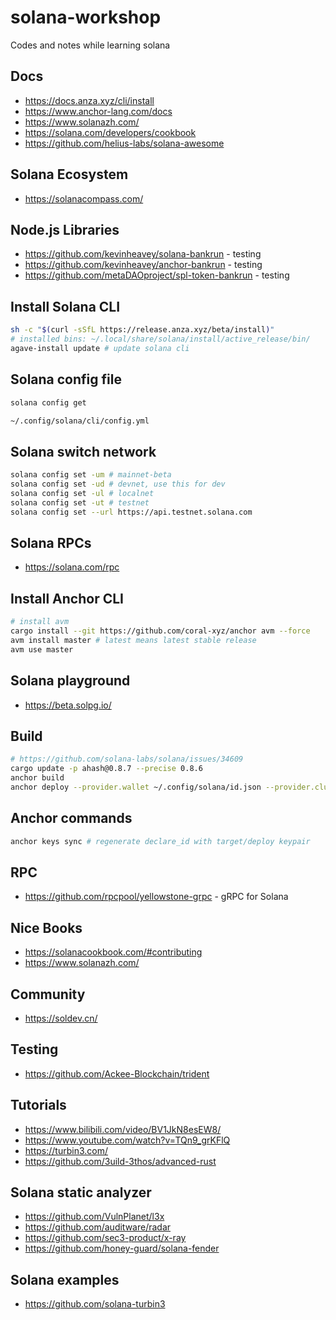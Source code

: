 # solana-workshop

Codes and notes while learning solana

## Docs

* <https://docs.anza.xyz/cli/install>
* <https://www.anchor-lang.com/docs>
* <https://www.solanazh.com/>
* <https://solana.com/developers/cookbook>
* <https://github.com/helius-labs/solana-awesome>

## Solana Ecosystem

* <https://solanacompass.com/>

## Node.js Libraries

* <https://github.com/kevinheavey/solana-bankrun> - testing
* <https://github.com/kevinheavey/anchor-bankrun> - testing
* <https://github.com/metaDAOproject/spl-token-bankrun> - testing

## Install Solana CLI

```sh
sh -c "$(curl -sSfL https://release.anza.xyz/beta/install)"
# installed bins: ~/.local/share/solana/install/active_release/bin/
agave-install update # update solana cli
```

## Solana config file

```sh
solana config get
```

```sh
~/.config/solana/cli/config.yml
```

## Solana switch network

```sh
solana config set -um # mainnet-beta
solana config set -ud # devnet, use this for dev
solana config set -ul # localnet
solana config set -ut # testnet
solana config set --url https://api.testnet.solana.com
```

## Solana RPCs

* <https://solana.com/rpc>

## Install Anchor CLI

```sh
# install avm
cargo install --git https://github.com/coral-xyz/anchor avm --force
avm install master # latest means latest stable release
avm use master
```

## Solana playground

* <https://beta.solpg.io/>

## Build

```sh
# https://github.com/solana-labs/solana/issues/34609
cargo update -p ahash@0.8.7 --precise 0.8.6
anchor build
anchor deploy --provider.wallet ~/.config/solana/id.json --provider.cluster devnet
```

## Anchor commands

```sh
anchor keys sync # regenerate declare_id with target/deploy keypair
```

## RPC

* <https://github.com/rpcpool/yellowstone-grpc> - gRPC for Solana

## Nice Books

* <https://solanacookbook.com/#contributing>
* <https://www.solanazh.com/>

## Community

* <https://soldev.cn/>

## Testing

* <https://github.com/Ackee-Blockchain/trident>

## Tutorials

* <https://www.bilibili.com/video/BV1JkN8esEW8/>
* <https://www.youtube.com/watch?v=TQn9_grKFlQ>
* <https://turbin3.com/>
* <https://github.com/3uild-3thos/advanced-rust>

## Solana static analyzer

* <https://github.com/VulnPlanet/l3x>
* <https://github.com/auditware/radar>
* <https://github.com/sec3-product/x-ray>
* <https://github.com/honey-guard/solana-fender>

## Solana examples

* <https://github.com/solana-turbin3>
